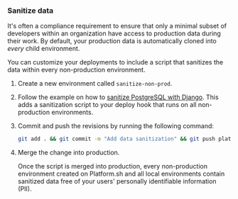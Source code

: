 ### Sanitize data

It's often a compliance requirement to ensure that only a minimal subset of developers within an organization
have access to production data during their work.
By default, your production data is automatically cloned into _every_ child environment.

You can customize your deployments to include a script that sanitizes the data within every non-production environment. 

1.  Create a new environment called `sanitize-non-prod`.

2.  Follow the example on how to [sanitize PostgreSQL with Django](../../../development/sanitize-db/postgresql.md).
    This adds a sanitization script to your deploy hook that runs on all non-production environments.

3.  Commit and push the revisions by running the following command:

    ```bash
    git add . && git commit -m "Add data sanitization" && git push platform sanitize-non-prod
    ```

4.  Merge the change into production.

    Once the script is merged into production, every non-production environment created on Platform.sh
    and all local environments contain sanitized data free of your users' personally identifiable information (PII).
